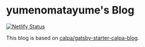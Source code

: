 # yumenomatayume's Blog

[![Netlify Status](https://api.netlify.com/api/v1/badges/f76a6a39-c021-4e2c-a451-b81c2bd5cf47/deploy-status)](https://app.netlify.com/sites/blog-ymmmtym/deploys)

This blog is based on [calpa/gatsby-starter-calpa-blog](https://github.com/calpa/gatsby-starter-calpa-blog).

